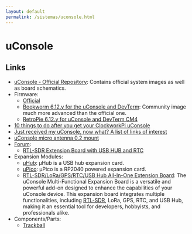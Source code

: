 ```yaml
---
layout: default
permalink: /sistemas/uconsole.html
---
```


# uConsole

## Links

* [uConsole - Official Repository](https://github.com/clockworkpi/uConsole/): Contains official system images as well as board schematics.
* Firmware:
    * [Official](https://github.com/clockworkpi/uConsole?tab=readme-ov-file#uconsole-os-images)
    * [Bookworm 6.12.y for the uConsole and DevTerm](https://forum.clockworkpi.com/t/bookworm-6-12-y-for-the-uconsole-and-devterm/15847): Community image much more advanced than the official one.
    * [RetroPie 6.12.y for uConsole and DevTerm CM4](https://forum.clockworkpi.com/t/retropie-6-12-y-for-uconsole-and-devterm-cm4/13572)
* [10 things to do after you get your ClockworkPi uConsole](https://github.com/cjstoddard/Clockworkpi-uConsole)
* [Just received my uConsole, now what? A list of links of interest](https://forum.clockworkpi.com/t/just-received-my-uconsole-now-what-a-list-of-links-of-interest/15322)
* [uConsole micro antenna 0.2 mount](https://www.printables.com/model/735257-uconsole-micro-antenna-02-mount)
* [Forum](https://forum.clockworkpi.com/c/uconsole/30):
    * [RTL-SDR Extension Board with USB HUB and RTC](https://forum.clockworkpi.com/t/rtl-sdr-extension-board-with-usb-hub-and-rtc/14804)
* Expansion Modules:
    * [μHub](https://github.com/dotcypress/uhub): μHub is a USB hub expansion card.
    * [μPico](https://github.com/dotcypress/upico): μPico is a RP2040 powered expansion card.
    * [RTL-SDR/LoRa/GPS/RTC/USB Hub All-In-One Extension Board](https://hackergadgets.com/products/uconsole-rtl-sdr-lora-gps-rtc-usb-hub-all-in-one-extension-board): The uConsole Multi-Functional Expansion Board is a versatile and powerful add-on designed to enhance the capabilities of your uConsole device. This expansion board integrates multiple functionalities, including [RTL-SDR](https://www.rtl-sdr.com/), LoRa, GPS, RTC, and USB Hub, making it an essential tool for developers, hobbyists, and professionals alike.
* Components/Parts:
    * [Trackball](https://es.aliexpress.com/item/32809078191.html)